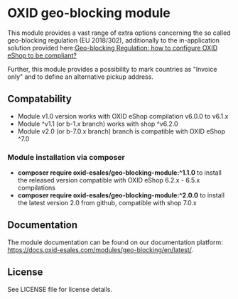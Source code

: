 OXID geo-blocking module
========================

This module provides a vast range of extra options concerning the so called geo-blocking regulation (EU 2018/302), additionally to the in-application solution provided here:[Geo-blocking Regulation: how to configure OXID eShop to be compliant?](https://forum.oxid-esales.com/t/geo-blocking-regulation-how-to-configure-oxid-eshop-to-be-compliant/)

Further, this module provides a possibility to mark countries as "Invoice only" and to define an alternative pickup address.

## Compatability

* Module v1.0 version works with OXID eShop compilation v6.0.0 to v6.1.x
* Module ^v1.1 (or b-1.x branch) works with shop ^v6.2.0
* Module v2.0 (or b-7.0.x branch) branch is compatible with OXID eShop ^7.0

### Module installation via composer

* **composer require oxid-esales/geo-blocking-module:^1.1.0** to install the released version compatible with OXID eShop 6.2.x - 6.5.x compilations
* **composer require oxid-esales/geo-blocking-module:^2.0.0** to install the latest version 2.0 from github, compatible with shop 7.0.x

## Documentation

The module documentation can be found on our documentation platform: https://docs.oxid-esales.com/modules/geo-blocking/en/latest/.

## License

See LICENSE file for license details.
